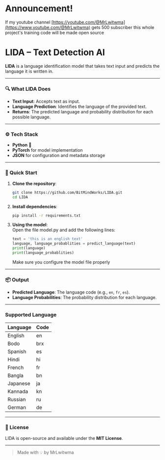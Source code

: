 # Announcement!  
If my youtube channel [https://youtube.com/@MrLwitwma](https://www.youtube.com/@MrLwitwma) gets 500 subscriber this whole project's training code will be made open source



# LIDA – Text Detection AI

**LIDA** is a language identification model that takes text input and predicts the language it is written in.

---

### 🔍 What LIDA Does

- **Text Input**: Accepts text as input.
- **Language Prediction**: Identifies the language of the provided text.
- **Returns**: The predicted language and probability distribution for each possible language.

---

### ⚙️ Tech Stack

- **Python** 🐍
- **PyTorch** for model implementation
- **JSON** for configuration and metadata storage

---

### 🚀 Quick Start

1. **Clone the repository**:

    ```bash
    git clone https://github.com/BitMindWorks/LIDA.git
    cd LIDA
    ```

2. **Install dependencies**:

    ```bash
    pip install -r requirements.txt
    ```

3. **Using the model**:  
   Open the file model.py and add the following lines:

    ```python
    text = 'this is an english text'
    language, language_probablities = predict_language(text)
    print(language)
    print(language_probablities)
    ```

    Make sure you configure the model file properly

---

### 📦 Output

- **Predicted Language**: The language code (e.g., `en`, `fr`, `es`).
- **Language Probabilities**: The probability distribution for each language.

---

### Supported Language

| Language | Code |
|----------|----------|
| English | en |
| Bodo | brx |
| Spanish | es |
| Hindi | hi |
| French | fr |
| Bangla | bn |
| Japanese | ja |
| Kannada | kn |
| Russian | ru |
| German | de |

---

### 📄 License

LIDA is open-source and available under the **MIT License**.

---

> Made with 💡 by MrLwitwma
